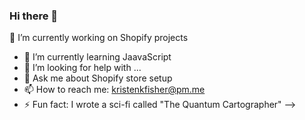 ### Hi there 👋
  🔭 I’m currently working on Shopify projects
- 🌱 I’m currently learning JaavaScript
- 🤔 I’m looking for help with ...
- 💬 Ask me about Shopify store setup
- 📫 How to reach me: kristenkfisher@pm.me
- ⚡ Fun fact: I wrote a sci-fi called "The Quantum Cartographer"
-->
